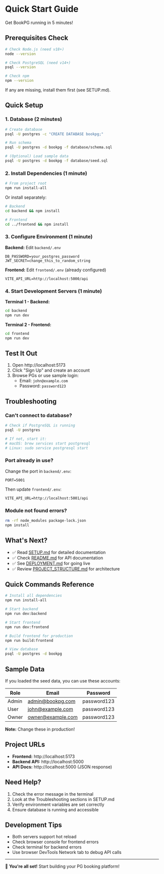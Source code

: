 # Quick Start Guide

Get BookPG running in 5 minutes!

## Prerequisites Check

```bash
# Check Node.js (need v18+)
node --version

# Check PostgreSQL (need v14+)
psql --version

# Check npm
npm --version
```

If any are missing, install them first (see SETUP.md).

## Quick Setup

### 1. Database (2 minutes)

```bash
# Create database
psql -U postgres -c "CREATE DATABASE bookpg;"

# Run schema
psql -U postgres -d bookpg -f database/schema.sql

# (Optional) Load sample data
psql -U postgres -d bookpg -f database/seed.sql
```

### 2. Install Dependencies (1 minute)

```bash
# From project root
npm run install-all
```

Or install separately:

```bash
# Backend
cd backend && npm install

# Frontend
cd ../frontend && npm install
```

### 3. Configure Environment (1 minute)

**Backend:** Edit `backend/.env`
```env
DB_PASSWORD=your_postgres_password
JWT_SECRET=change_this_to_random_string
```

**Frontend:** Edit `frontend/.env` (already configured)
```env
VITE_API_URL=http://localhost:5000/api
```

### 4. Start Development Servers (1 minute)

**Terminal 1 - Backend:**
```bash
cd backend
npm run dev
```

**Terminal 2 - Frontend:**
```bash
cd frontend
npm run dev
```

## Test It Out

1. Open http://localhost:5173
2. Click "Sign Up" and create an account
3. Browse PGs or use sample login:
   - Email: `john@example.com`
   - Password: `password123`

## Troubleshooting

### Can't connect to database?
```bash
# Check if PostgreSQL is running
psql -U postgres

# If not, start it:
# macOS: brew services start postgresql
# Linux: sudo service postgresql start
```

### Port already in use?
Change the port in `backend/.env`:
```env
PORT=5001
```

Then update `frontend/.env`:
```env
VITE_API_URL=http://localhost:5001/api
```

### Module not found errors?
```bash
rm -rf node_modules package-lock.json
npm install
```

## What's Next?

- ✅ Read [SETUP.md](SETUP.md) for detailed documentation
- ✅ Check [README.md](README.md) for API documentation
- ✅ See [DEPLOYMENT.md](DEPLOYMENT.md) for going live
- ✅ Review [PROJECT_STRUCTURE.md](PROJECT_STRUCTURE.md) for architecture

## Quick Commands Reference

```bash
# Install all dependencies
npm run install-all

# Start backend
npm run dev:backend

# Start frontend
npm run dev:frontend

# Build frontend for production
npm run build:frontend

# View database
psql -U postgres -d bookpg
```

## Sample Data

If you loaded the seed data, you can use these accounts:

| Role  | Email                | Password      |
|-------|---------------------|---------------|
| Admin | admin@bookpg.com    | password123   |
| User  | john@example.com    | password123   |
| Owner | owner@example.com   | password123   |

**Note:** Change these in production!

## Project URLs

- **Frontend:** http://localhost:5173
- **Backend API:** http://localhost:5000
- **API Docs:** http://localhost:5000 (JSON response)

## Need Help?

1. Check the error message in the terminal
2. Look at the Troubleshooting sections in SETUP.md
3. Verify environment variables are set correctly
4. Ensure database is running and accessible

## Development Tips

- Both servers support hot reload
- Check browser console for frontend errors
- Check terminal for backend errors
- Use browser DevTools Network tab to debug API calls

---

🎉 **You're all set!** Start building your PG booking platform!
